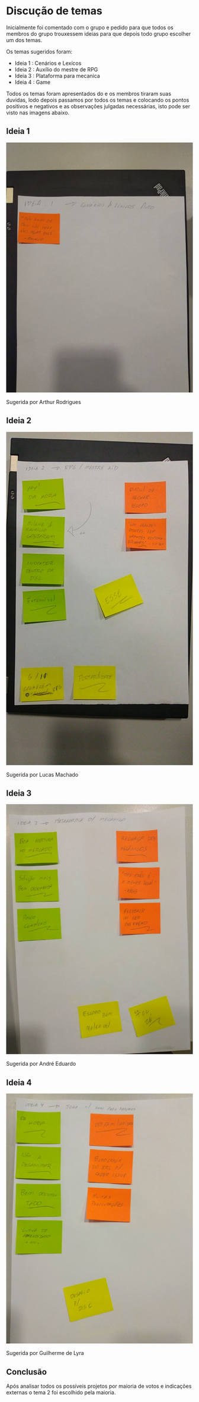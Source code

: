 # Discução de temas

Inicialmente foi comentado com o grupo e pedido para que todos os membros do grupo trouxessem ideias para que depois todo grupo escolher um dos temas.

Os temas sugeridos foram:
    
* Ideia 1 : Cenários e Lexícos
* Ideia 2 : Auxílio do mestre de RPG
* Ideia 3 : Plataforma para mecanica
* Ideia 4 : Game

Todos os temas foram apresentados do e os membros tiraram suas duvidas, lodo depois passamos por todos os temas e colocando os pontos positivos e negativos e as observações julgadas necessárias, isto pode ser visto nas imagens abaixo.

## Ideia 1 

![(./../img/discucao_tema/ideia_1.jpg)](./../img/discucao_tema/ideia_1.jpg)

Sugerida por Arthur Rodrigues

## Ideia 2

![(./../img/discucao_tema/ideia_2.jpg)](./../img/discucao_tema/ideia_2.jpg)


Sugerida por Lucas Machado

## Ideia 3 

![(./../img/discucao_tema/ideia_3.jpg)](./../img/discucao_tema/ideia_3.jpg)

Sugerida por André Eduardo
## Ideia 4

![(./../img/discucao_tema/ideia_4.jpg)](./../img/discucao_tema/ideia_4.jpg)

Sugerida por Guilherme de Lyra

## Conclusão

Após analisar todos os possíveis projetos por maioria de votos e indicações externas o tema 2 foi escolhido pela maioria.
